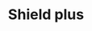 ---
title: Shield plus
tags: ["shield", "plus", "secure", "protect", "safety", "strength", "enhance"]
icon: shield-plus
svg: '<svg xmlns="http://www.w3.org/2000/svg" width="24" height="24" fill="none" viewBox="0 0 24 24" stroke-width="1.5" stroke-linecap="round" stroke-linejoin="round" stroke="currentColor"><path d="M10 11h4m-2-2v4m-.533 7.82a.88.88 0 0 0 1.066 0C14.168 19.593 19 15.586 19 11.016v-4.93a.514.514 0 0 0-.457-.515 12.05 12.05 0 0 1-5.582-2.046l-.61-.417a.62.62 0 0 0-.702 0l-.61.417a12.05 12.05 0 0 1-5.582 2.046.514.514 0 0 0-.457.515v4.93c0 4.57 4.832 8.577 6.467 9.802"/></svg>'
---